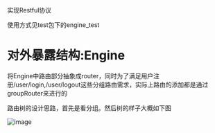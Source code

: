 实现Restful协议

使用方式见test包下的engine_test

# 对外暴露结构:Engine
将Engine中路由部分抽象成router，同时为了满足用户注册/user/login,/user/logout这些分组路由需求，实际上路由的添加都是通过groupRouter来进行的

路由树的设计思路，首先是看分组。然后树的样子大概如下图

![image](https://github.com/STUDYKING-123/web-/assets/94734516/ae073158-e967-4de7-bac5-5fc105177a55)
